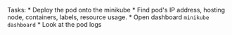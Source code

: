 Tasks:
    * Deploy the pod onto the minikube
    * Find pod's IP address, hosting node, containers, labels, resource usage.
    * Open dashboard `minikube dashboard`
    * Look at the pod logs